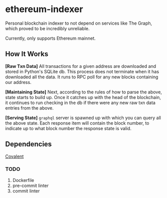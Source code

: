 # ethereum-indexer

Personal blockchain indexer to not depend on services like The Graph, which proved to be incredibly unreliable.

Currently, only supports Ethereum mainnet.

## How It Works

**[Raw Txn Data]** All transactions for a given address are downloaded and stored in Python's SQLite db. This process does not terminate when it has downloaded all the data. It runs to RPC poll for any new blocks containing our address.

**[Maintaining State]** Next, according to the rules of how to parse the above, state starts to build up. Once it catches up with the head of the blockchain, it continues to run checking in the db if there were any new raw txn data entries from the above.

**[Serving State]** `graphql` server is spawned up with which you can query all the above state. Each response item will contain the block number, to indicate up to what block number the response state is valid.

## Dependencies

[Covalent](https://www.covalenthq.com/)

### TODO

1. Dockerfile
2. pre-commit linter
3. commit linter
